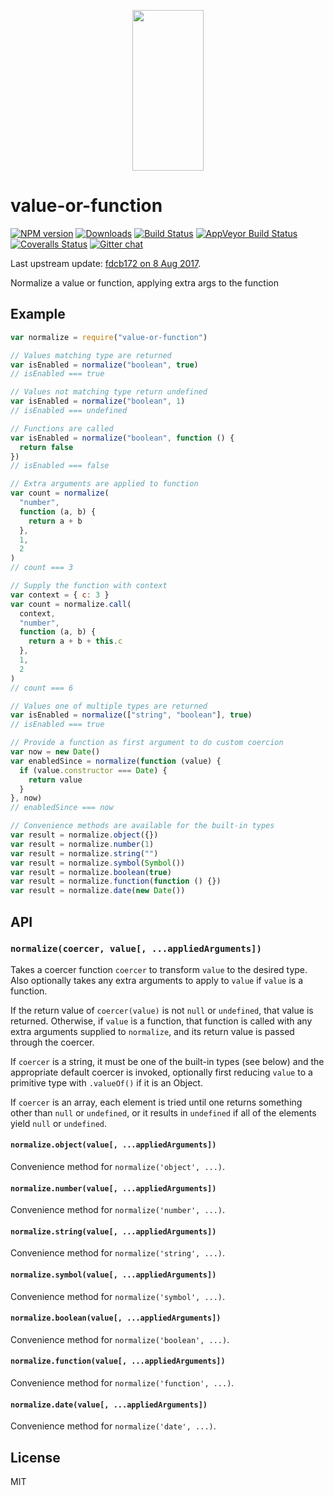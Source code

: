 <p align="center">
  <a href="http://gulpjs.com">
    <img height="257" width="114" src="https://raw.githubusercontent.com/gulpjs/artwork/master/gulp-2x.png">
  </a>
</p>

# value-or-function

[![NPM version][npm-image]][npm-url] [![Downloads][downloads-image]][npm-url] [![Build Status][travis-image]][travis-url] [![AppVeyor Build Status][appveyor-image]][appveyor-url] [![Coveralls Status][coveralls-image]][coveralls-url] [![Gitter chat][gitter-image]][gitter-url]

Last upstream update: [fdcb172 on 8 Aug 2017](https://github.com/gulpjs/value-or-function/commit/fdcb172f678dc8fc294c6e997af4e215f7644db6).

Normalize a value or function, applying extra args to the function

## Example

```js
var normalize = require("value-or-function")

// Values matching type are returned
var isEnabled = normalize("boolean", true)
// isEnabled === true

// Values not matching type return undefined
var isEnabled = normalize("boolean", 1)
// isEnabled === undefined

// Functions are called
var isEnabled = normalize("boolean", function () {
  return false
})
// isEnabled === false

// Extra arguments are applied to function
var count = normalize(
  "number",
  function (a, b) {
    return a + b
  },
  1,
  2
)
// count === 3

// Supply the function with context
var context = { c: 3 }
var count = normalize.call(
  context,
  "number",
  function (a, b) {
    return a + b + this.c
  },
  1,
  2
)
// count === 6

// Values one of multiple types are returned
var isEnabled = normalize(["string", "boolean"], true)
// isEnabled === true

// Provide a function as first argument to do custom coercion
var now = new Date()
var enabledSince = normalize(function (value) {
  if (value.constructor === Date) {
    return value
  }
}, now)
// enabledSince === now

// Convenience methods are available for the built-in types
var result = normalize.object({})
var result = normalize.number(1)
var result = normalize.string("")
var result = normalize.symbol(Symbol())
var result = normalize.boolean(true)
var result = normalize.function(function () {})
var result = normalize.date(new Date())
```

## API

### `normalize(coercer, value[, ...appliedArguments])`

Takes a coercer function `coercer` to transform `value` to the desired type.
Also optionally takes any extra arguments to apply to `value` if `value` is a function.

If the return value of `coercer(value)` is not `null` or `undefined`, that value is returned.
Otherwise, if `value` is a function, that function is called with any extra arguments
supplied to `normalize`, and its return value is passed through the coercer.

If `coercer` is a string, it must be one of the built-in types (see below)
and the appropriate default coercer is invoked, optionally first reducing `value`
to a primitive type with `.valueOf()` if it is an Object.

If `coercer` is an array, each element is tried until one returns something other
than `null` or `undefined`, or it results in `undefined` if all of the elements yield `null` or `undefined`.

#### `normalize.object(value[, ...appliedArguments])`

Convenience method for `normalize('object', ...)`.

#### `normalize.number(value[, ...appliedArguments])`

Convenience method for `normalize('number', ...)`.

#### `normalize.string(value[, ...appliedArguments])`

Convenience method for `normalize('string', ...)`.

#### `normalize.symbol(value[, ...appliedArguments])`

Convenience method for `normalize('symbol', ...)`.

#### `normalize.boolean(value[, ...appliedArguments])`

Convenience method for `normalize('boolean', ...)`.

#### `normalize.function(value[, ...appliedArguments])`

Convenience method for `normalize('function', ...)`.

#### `normalize.date(value[, ...appliedArguments])`

Convenience method for `normalize('date', ...)`.

## License

MIT

[downloads-image]: http://img.shields.io/npm/dm/value-or-function.svg
[npm-url]: https://npmjs.org/package/value-or-function
[npm-image]: http://img.shields.io/npm/v/value-or-function.svg
[travis-url]: https://travis-ci.org/gulpjs/value-or-function
[travis-image]: http://img.shields.io/travis/gulpjs/value-or-function.svg?label=travis-ci
[appveyor-url]: https://ci.appveyor.com/project/gulpjs/value-or-function
[appveyor-image]: https://img.shields.io/appveyor/ci/gulpjs/value-or-function.svg?label=appveyor
[coveralls-url]: https://coveralls.io/r/gulpjs/value-or-function
[coveralls-image]: http://img.shields.io/coveralls/gulpjs/value-or-function/master.svg
[gitter-url]: https://gitter.im/gulpjs/gulp
[gitter-image]: https://badges.gitter.im/gulpjs/gulp.png
